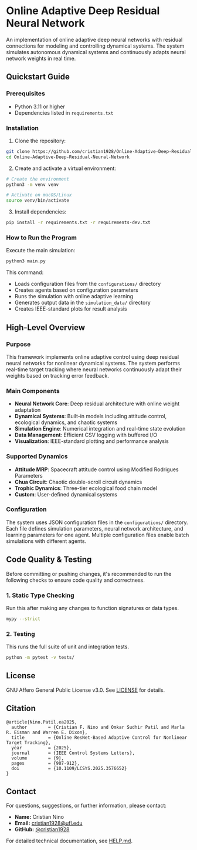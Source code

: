 # Online Adaptive Deep Residual Neural Network

An implementation of online adaptive deep neural networks with residual connections for modeling and controlling dynamical systems. The system simulates autonomous dynamical systems and continuously adapts neural network weights in real time.

## Quickstart Guide

### Prerequisites

- Python 3.11 or higher
- Dependencies listed in `requirements.txt`

### Installation

1. Clone the repository:
```bash
git clone https://github.com/cristian1928/Online-Adaptive-Deep-Residual-Neural-Network.git
cd Online-Adaptive-Deep-Residual-Neural-Network
```

2. Create and activate a virtual environment:
```bash
# Create the environment
python3 -m venv venv

# Activate on macOS/Linux
source venv/bin/activate
```

3. Install dependencies:
```bash
pip install -r requirements.txt -r requirements-dev.txt
```

### How to Run the Program

Execute the main simulation:
```bash
python3 main.py
```

This command:
- Loads configuration files from the `configurations/` directory
- Creates agents based on configuration parameters
- Runs the simulation with online adaptive learning
- Generates output data in the `simulation_data/` directory
- Creates IEEE-standard plots for result analysis

## High-Level Overview

### Purpose

This framework implements online adaptive control using deep residual neural networks for nonlinear dynamical systems. The system performs real-time target tracking where neural networks continuously adapt their weights based on tracking error feedback.

### Main Components

- **Neural Network Core**: Deep residual architecture with online weight adaptation
- **Dynamical Systems**: Built-in models including attitude control, ecological dynamics, and chaotic systems
- **Simulation Engine**: Numerical integration and real-time state evolution
- **Data Management**: Efficient CSV logging with buffered I/O
- **Visualization**: IEEE-standard plotting and performance analysis

### Supported Dynamics

- **Attitude MRP**: Spacecraft attitude control using Modified Rodrigues Parameters
- **Chua Circuit**: Chaotic double-scroll circuit dynamics
- **Trophic Dynamics**: Three-tier ecological food chain model
- **Custom**: User-defined dynamical systems

### Configuration

The system uses JSON configuration files in the `configurations/` directory. Each file defines simulation parameters, neural network architecture, and learning parameters for one agent. Multiple configuration files enable batch simulations with different agents.

## Code Quality & Testing

Before committing or pushing changes, it's recommended to run the following checks to ensure code quality and correctness.

### 1. Static Type Checking

Run this after making any changes to function signatures or data types.

```bash
mypy --strict 
```

### 2. Testing

This runs the full suite of unit and integration tests.

```bash
python -m pytest -v tests/
```

## License

GNU Affero General Public License v3.0. See [LICENSE](LICENSE) for details.

## Citation

```
@article{Nino.Patil.ea2025,
  author        = {Cristian F. Nino and Omkar Sudhir Patil and Marla R. Eisman and Warren E. Dixon},
  title         = {Online ResNet-Based Adaptive Control for Nonlinear Target Tracking},
  year          = {2025},
  journal       = {IEEE Control Systems Letters},
  volume        = {9},
  pages         = {907-912},
  doi           = {10.1109/LCSYS.2025.3576652}
}
```

## Contact

For questions, suggestions, or further information, please contact:

- **Name:** Cristian Nino
- **Email:** cristian1928@ufl.edu
- **GitHub:** [@cristian1928](https://github.com/cristian1928)

For detailed technical documentation, see [HELP.md](HELP.md).